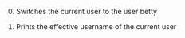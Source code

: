 0. Switches the current user to the user betty

1. Prints the effective username of the current user
